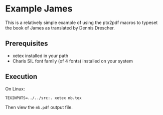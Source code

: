 # Example James

This is a relatively simple example of using the ptx2pdf macros to typeset the book of James as translated by Dennis Drescher.

## Prerequisites

- xetex installed in your path
- Charis SIL font family (of 4 fonts) installed on your system

## Execution

On Linux:

```
TEXINPUTS=../../src:. xetex mb.tex
```

Then view the `mb.pdf` output file.
